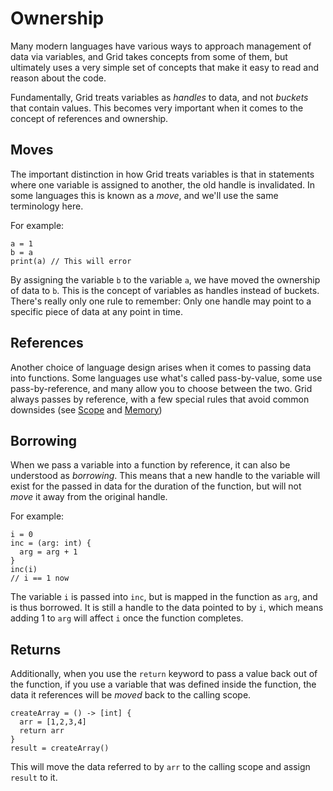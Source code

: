 # Ownership

Many modern languages have various ways to approach management of data via variables, and Grid takes concepts from some of them, but ultimately uses a very simple set of concepts that make it easy to read and reason about the code.

Fundamentally, Grid treats variables as *handles* to data, and not *buckets* that contain values. This becomes very important when it comes to the concept of references and ownership.

## Moves

The important distinction in how Grid treats variables is that in statements where one variable is assigned to another, the old handle is invalidated. In some languages this is known as a *move*, and we'll use the same terminology here.

For example:

```
a = 1
b = a
print(a) // This will error
```

By assigning the variable `b` to the variable `a`, we have moved the ownership of data to `b`. This is the concept of variables as handles instead of buckets. There's really only one rule to remember: Only one handle may point to a specific piece of data at any point in time.

## References

Another choice of language design arises when it comes to passing data into functions. Some languages use what's called pass-by-value, some use pass-by-reference, and many allow you to choose between the two. Grid always passes by reference, with a few special rules that avoid common downsides (see [Scope](#Blocks-and-Scope) and [Memory](#Memory-Management))

## Borrowing

When we pass a variable into a function by reference, it can also be understood as *borrowing*. This means that a new handle to the variable will exist for the passed in data for the duration of the function, but will not *move* it away from the original handle.

For example:

```
i = 0
inc = (arg: int) {
  arg = arg + 1
}
inc(i)
// i == 1 now
```

The variable `i` is passed into `inc`, but is mapped in the function as `arg`, and is thus borrowed. It is still a handle to the data pointed to by `i`, which means adding 1 to `arg` will affect `i` once the function completes.

## Returns
Additionally, when you use the `return` keyword to pass a value back out of the function, if you use a variable that was defined inside the function, the data it references will be *moved* back to the calling scope.

```
createArray = () -> [int] {
  arr = [1,2,3,4]
  return arr
}
result = createArray()
```

This will move the data referred to by `arr` to the calling scope and assign `result` to it.

